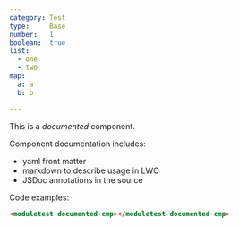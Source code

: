 ```yaml
---
category: Test
type:     Base
number:   1
boolean:  true
list: 
  - one
  - two
map:
  a: a
  b: b
  
---
```


This is a *documented* component.

Component documentation includes:

- yaml front matter
- markdown to describe usage in LWC
- JSDoc annotations in the source

Code examples:

```html
<moduletest-documented-cmp></moduletest-documented-cmp>
```